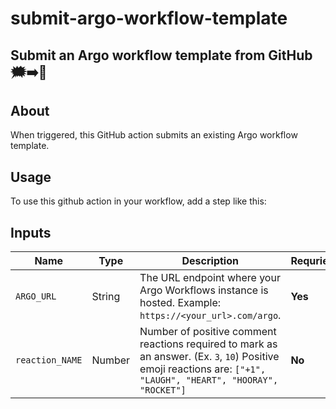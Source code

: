 # submit-argo-workflow-template

## Submit an Argo workflow template from GitHub 🗯️➡️🐙

## About

When triggered, this GitHub action submits an existing Argo workflow template.

## Usage

To use this github action in your workflow, add a step like this:

## Inputs

| Name | Type | Description | Requried? | Default |
| --- | --- | --- | --- | --- |
| `ARGO_URL` | String | The URL endpoint where your Argo Workflows instance is hosted. Example: `https://<your_url>.com/argo`. | **Yes** | N/A | 
| `reaction_NAME` | Number  | Number of positive comment reactions required to mark as an answer. (Ex. `3`, `10`) Positive emoji reactions are: `["+1", "LAUGH", "HEART", "HOORAY", "ROCKET"]` | **No** | `0` |



